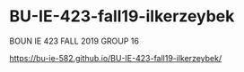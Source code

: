 # BU-IE-423-fall19-ilkerzeybek
BOUN IE 423 FALL 2019 GROUP 16

https://bu-ie-582.github.io/BU-IE-423-fall19-ilkerzeybek/
